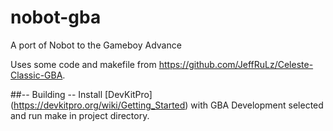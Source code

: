 # nobot-gba
A port of Nobot to the Gameboy Advance

Uses some code and makefile from https://github.com/JeffRuLz/Celeste-Classic-GBA.

##-- Building --
Install [DevKitPro] (https://devkitpro.org/wiki/Getting_Started) with GBA Development selected and run make in project directory.
